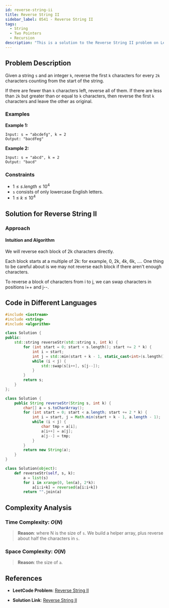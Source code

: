 ```yaml
---
id: reverse-string-ii
title: Reverse String II
sidebar_label: 0541 - Reverse String II
tags:
  - String
  - Two Pointers
  - Recursion
description: "This is a solution to the Reverse String II problem on LeetCode."
---
```


## Problem Description

Given a string `s` and an integer `k`, reverse the first `k` characters for every `2k` characters counting from the start of the string.

If there are fewer than `k` characters left, reverse all of them. If there are less than `2k` but greater than or equal to `k` characters, then reverse the first `k` characters and leave the other as original.

### Examples

**Example 1:**

```
Input: s = "abcdefg", k = 2
Output: "bacdfeg"
```

**Example 2:**

```
Input: s = "abcd", k = 2
Output: "bacd"
```

### Constraints

- $1 \leq s.length \leq 10^4$
- `s` consists of only lowercase English letters.
- $1 \leq k \leq 10^4$

## Solution for Reverse String II

### Approach 
#### Intuition and Algorithm

We will reverse each block of 2k characters directly.

Each block starts at a multiple of 2k: for example, 0, 2k, 4k, 6k, .... One thing to be careful about is we may not reverse each block if there aren't enough characters.

To reverse a block of characters from i to j, we can swap characters in positions i++ and j--.

## Code in Different Languages

<Tabs>
<TabItem value="cpp" label="C++">
  <SolutionAuthor name="@Shreyash3087"/>

```cpp
#include <iostream>
#include <string>
#include <algorithm>

class Solution {
public:
    std::string reverseStr(std::string s, int k) {
        for (int start = 0; start < s.length(); start += 2 * k) {
            int i = start;
            int j = std::min(start + k - 1, static_cast<int>(s.length()) - 1);
            while (i < j) {
                std::swap(s[i++], s[j--]);
            }
        }
        return s;
    }
};

```
</TabItem>
<TabItem value="java" label="Java">
  <SolutionAuthor name="@Shreyash3087"/>

```java
class Solution {
    public String reverseStr(String s, int k) {
        char[] a = s.toCharArray();
        for (int start = 0; start < a.length; start += 2 * k) {
            int i = start, j = Math.min(start + k - 1, a.length - 1);
            while (i < j) {
                char tmp = a[i];
                a[i++] = a[j];
                a[j--] = tmp;
            }
        }
        return new String(a);
    }
}
```

</TabItem>
<TabItem value="python" label="Python">
  <SolutionAuthor name="@Shreyash3087"/>

```python
class Solution(object):
    def reverseStr(self, s, k):
        a = list(s)
        for i in xrange(0, len(a), 2*k):
            a[i:i+k] = reversed(a[i:i+k])
        return "".join(a)
```
</TabItem>
</Tabs>

## Complexity Analysis

### Time Complexity: $O(N)$

> **Reason**:  where N is the size of `s`. We build a helper array, plus reverse about half the characters in `s`.

### Space Complexity: $O(N)$

> **Reason**: the size of `a`.

## References

- **LeetCode Problem**: [Reverse String II](https://leetcode.com/problems/reverse-string-ii/description/)

- **Solution Link**: [Reverse String II](https://leetcode.com/problems/reverse-string-ii/solutions/)
